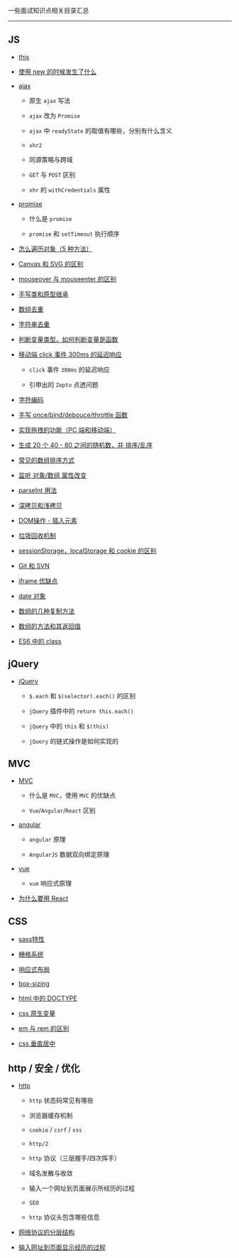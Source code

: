 一些面试知识点相关目录汇总

----

## JS

* [this](https://github.com/hanekaoru/WebLearningNotes/blob/master/面试/js/this.md)

* [使用 new 的时候发生了什么](https://github.com/hanekaoru/WebLearningNotes/blob/master/面试/js/new.md)

* [ajax](https://github.com/hanekaoru/WebLearningNotes/blob/master/面试/js/ajax.md)

  * 原生 ```ajax``` 写法

  * ```ajax``` 改为 ```Promise```

  * ```ajax``` 中 ```readyState``` 的取值有哪些，分别有什么含义

  * ```xhr2```

  * 同源策略与跨域

  * ```GET``` 与 ```POST``` 区别

  * ```xhr``` 的 ```withCredentials``` 属性

* [promise](https://github.com/hanekaoru/WebLearningNotes/blob/master/面试/js/promise.md)

  * 什么是 ```promise```

  * ```promise``` 和 ```setTimeout``` 执行顺序

* [怎么遍历对象（5 种方法）](https://github.com/hanekaoru/WebLearningNotes/blob/master/面试/js/遍历对象的方法.md)

* [Canvas 和 SVG 的区别](https://github.com/hanekaoru/WebLearningNotes/blob/master/面试/js/canvas.md)

* [mouseover 与 mouseenter 的区别](https://github.com/hanekaoru/WebLearningNotes/blob/master/面试/js/mouseover.md)

* [手写类和原型继承](https://github.com/hanekaoru/WebLearningNotes/blob/master/面试/js/继承.md) 

* [数组去重](https://github.com/hanekaoru/WebLearningNotes/blob/master/面试/js/数组去重.md) 

* [字符串去重](https://github.com/hanekaoru/WebLearningNotes/blob/master/面试/js/字符串去重.md) 

* [判断变量类型，如何判断变量是函数](https://github.com/hanekaoru/WebLearningNotes/blob/master/面试/js/typeof.md) 

* [移动端 click 事件 300ms 的延迟响应](https://github.com/hanekaoru/WebLearningNotes/blob/master/面试/js/300ms.md) 

  * ```click``` 事件 ```300ms``` 的延迟响应

  * 引申出的 ```Zepto``` 点透问题

* [字符编码](https://github.com/hanekaoru/WebLearningNotes/blob/master/面试/js/字符编码.md) 

* [手写 once/bind/debouce/throttle 函数](https://github.com/hanekaoru/WebLearningNotes/blob/master/面试/js/once-bind-debouce-throttle.md) 

* [实现拖拽的功能（PC 端和移动端）](https://github.com/hanekaoru/WebLearningNotes/blob/master/面试/js/drag.md) 

* [生成 20 个 40 - 80 之间的随机数，并 排序/乱序](https://github.com/hanekaoru/WebLearningNotes/blob/master/面试/js/randomNum.md) 

* [常见的数组排序方式](https://github.com/hanekaoru/WebLearningNotes/blob/master/面试/js/sort.md) 

* [监听 对象/数组 属性改变](https://github.com/hanekaoru/WebLearningNotes/blob/master/面试/js/proxy.md) 

* [parseInt 用法](https://github.com/hanekaoru/WebLearningNotes/blob/master/面试/js/parseInt.md) 

* [深拷贝和浅拷贝](https://github.com/hanekaoru/WebLearningNotes/blob/master/面试/js/深拷贝和浅拷贝.md) 

* [DOM操作 - 插入元素](https://github.com/hanekaoru/WebLearningNotes/blob/master/面试/js/dom.md) 

* [垃圾回收机制](https://github.com/hanekaoru/WebLearningNotes/blob/master/面试/js/垃圾回收机制.md) 

* [sessionStorage，localStorage 和 cookie 的区别](https://github.com/hanekaoru/WebLearningNotes/blob/master/面试/js/sessionStorage-localStorage-cookie.md) 

* [Git 和 SVN](https://github.com/hanekaoru/WebLearningNotes/blob/master/面试/js/git&svn.md) 

* [iframe 优缺点](https://github.com/hanekaoru/WebLearningNotes/blob/master/面试/js/iframe.md) 

* [date 对象](https://github.com/hanekaoru/WebLearningNotes/blob/master/面试/js/date.md) 

* [数组的几种复制方法](https://github.com/hanekaoru/WebLearningNotes/blob/master/面试/js/array-copy.md) 

* [数组的方法和其返回值](https://github.com/hanekaoru/WebLearningNotes/blob/master/面试/js/array-methods.md) 

* [ES6 中的 class](https://github.com/hanekaoru/WebLearningNotes/blob/master/面试/js/class.md) 











## jQuery

* [jQuery](https://github.com/hanekaoru/WebLearningNotes/blob/master/面试/js/jQuery.md)

  * ```$.each``` 和 ```$(selector).each()``` 的区别

  * ```jQuery``` 插件中的 ```return this.each()```

  * ```jQuery``` 中的 ```this``` 和 ```$(this)```

  * ```jQuery``` 的链式操作是如何实现的









## MVC

* [MVC](https://github.com/hanekaoru/WebLearningNotes/blob/master/面试/mvc/mvc.md)

  * 什么是 ```MVC```，使用 ```MVC``` 的优缺点

  * ```Vue```/```Angular```/```React``` 区别


* [angular](https://github.com/hanekaoru/WebLearningNotes/blob/master/面试/mvc/angular.md)

  * ```angular``` 原理

  * ```AngularJS``` 数据双向绑定原理

* [vue](https://github.com/hanekaoru/WebLearningNotes/blob/master/面试/mvc/vue.md)

  * ```vue``` 响应式原理

* [为什么要用 React](https://github.com/hanekaoru/WebLearningNotes/blob/master/面试/mvc/react.md)










## CSS

* [sass特性](https://github.com/hanekaoru/WebLearningNotes/blob/master/面试/css/sass.md)

* [栅格系统](https://github.com/hanekaoru/WebLearningNotes/blob/master/面试/css/栅格系统.md)

* [响应式布局](https://github.com/hanekaoru/WebLearningNotes/blob/master/面试/css/响应式布局.md)

* [box-sizing](https://github.com/hanekaoru/WebLearningNotes/blob/master/面试/css/box-sizing.md)

* [html 中的 DOCTYPE](https://github.com/hanekaoru/WebLearningNotes/blob/master/面试/css/DOCTYPE.md)

* [css 原生变量](https://github.com/hanekaoru/WebLearningNotes/blob/master/面试/css/css原生变量.md)

* [em 与 rem 的区别](https://github.com/hanekaoru/WebLearningNotes/blob/master/面试/css/em-rem.md)

* [css 垂直居中](https://github.com/hanekaoru/WebLearningNotes/blob/master/面试/css/css垂直居中.md)







## http / 安全 / 优化

* [http](https://github.com/hanekaoru/WebLearningNotes/blob/master/面试/http/http.md)

  * ```http``` 状态码常见有哪些

  * 浏览器缓存机制

  * ```cookie``` / ```csrf``` / ```xss```

  * ``````http/2``````

  * ```http``` 协议（三层握手/四次挥手）

  * 域名发散与收敛

  * 输入一个网址到页面展示所经历的过程

  * ```SEO```

  * ```http``` 协议头包含哪些信息

* [网络协议的分层结构](https://github.com/hanekaoru/WebLearningNotes/blob/master/面试/http/网络协议的分层结构.md)

* [输入网址到页面显示经历的过程](https://github.com/hanekaoru/WebLearningNotes/blob/master/面试/http/输入网址到页面显示经历的过程.md)
